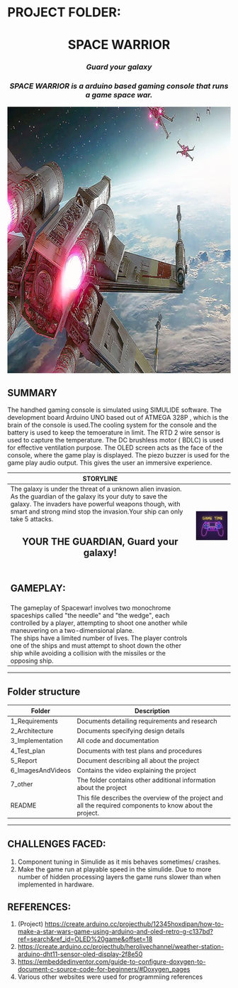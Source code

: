# PROJECT FOLDER:
<h1 align="center"> SPACE WARRIOR </h1>
<i><h3 align = "center"> Guard your galaxy </h3></i>
<i><h3 align = "center"> SPACE WARRIOR is a arduino based gaming console that runs a game space war.  </h3></i>

<p align="center">
  <img width="1080 "height="600 " src="https://github.com/Y-133/M2-EmbSys/blob/a2454516c7c7140fc056e7bcaf77e192b621d79b/PROJECT/IMAGES/space%20battle.jpg" alt="FM_pic">
</p>


## SUMMARY ##
 The handhed gaming console is simulated using SIMULIDE software. The development board Arduino UNO based out of ATMEGA 328P , which is the brain of the console is used.The cooling system for the console and the battery is used to keep the temoerature in limit. The RTD 2 wire sensor is used to capture the temperature. The DC brushless motor ( BDLC) is used for effective ventilation purpose. The OLED screen acts as the face of the console, where the game play is displayed. The piezo buzzer is used for the game play audio output. This gives the user an immersive experience. 
 
 | STORYLINE |  |
 |---| ---|
 | The galaxy is under the threat of a unknown alien invasion. As the guardian of the galaxy its your duty to save the galaxy. The invaders have powerful weapons though, with smart and strong mind stop the invasion.Your ship can only take 5 attacks. <br> <h2><p align="center">YOUR THE GUARDIAN, Guard your galaxy!</p> </h2>| ![game](https://github.com/Y-133/M2-EmbSys/blob/0bc6c02fcb55fb9eec4579e5df1970e94660ea11/PROJECT/IMAGES/GAME%20TIME.jpg) |
|<h2>GAMEPLAY: </h2>
The gameplay of Spacewar! involves two monochrome spaceships called "the needle" and "the wedge", each controlled by a player, attempting to shoot one another while maneuvering on a two-dimensional plane. <br> The ships have a limited number of lives. The player controls one of the ships and must attempt to shoot down the other ship while avoiding a collision with the missiles or the opposing ship. | |


---------------------------------------------------------------------------
## Folder structure ##
| Folder | Description|
| --- | --- |
| 1_Requirements | Documents detailing requirements and research |
| 2_Architecture | Documents specifying design details |
| 3_Implementation | All code and documentation |
| 4_Test_plan | Documents with test plans and procedures |
| 5_Report | Document describing all about the project |
| 6_ImagesAndVideos | Contains the video explaining the project |
| 7_other | The folder contains other additional information about the project |
| README| This file describes the overview of the project and all the required components to know about the project.

----------------------------------------------------------------------------
## CHALLENGES FACED: ##
####
1. Component tuning in Simulide as it mis behaves sometimes/ crashes.
2. Make the game run at playable speed in the simulide. Due to more number of hidden processing layers the game runs slower than when implemented in hardware.
####

## REFERENCES:
1. (Project) https://create.arduino.cc/projecthub/12345hoxdipan/how-to-make-a-star-wars-game-using-arduino-and-oled-retro-g-c137bd?ref=search&ref_id=OLED%20game&offset=18
2. https://create.arduino.cc/projecthub/herolivechannel/weather-station-arduino-dht11-sensor-oled-display-2f8e50
3. https://embeddedinventor.com/guide-to-configure-doxygen-to-document-c-source-code-for-beginners/#Doxygen_pages
5. Various other websites were used for programmiing references
